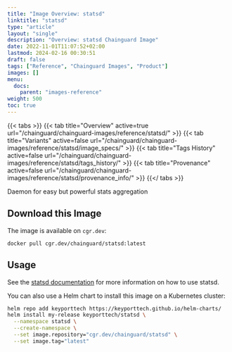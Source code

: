 ```yaml
---
title: "Image Overview: statsd"
linktitle: "statsd"
type: "article"
layout: "single"
description: "Overview: statsd Chainguard Image"
date: 2022-11-01T11:07:52+02:00
lastmod: 2024-02-16 00:30:51
draft: false
tags: ["Reference", "Chainguard Images", "Product"]
images: []
menu: 
  docs: 
    parent: "images-reference"
weight: 500
toc: true
---
```


{{< tabs >}}
{{< tab title="Overview" active=true url="/chainguard/chainguard-images/reference/statsd/" >}}
{{< tab title="Variants" active=false url="/chainguard/chainguard-images/reference/statsd/image_specs/" >}}
{{< tab title="Tags History" active=false url="/chainguard/chainguard-images/reference/statsd/tags_history/" >}}
{{< tab title="Provenance" active=false url="/chainguard/chainguard-images/reference/statsd/provenance_info/" >}}
{{</ tabs >}}



<!--overview:start-->
Daemon for easy but powerful stats aggregation
<!--overview:end-->

<!--getting:start-->
## Download this Image
The image is available on `cgr.dev`:

```
docker pull cgr.dev/chainguard/statsd:latest
```
<!--getting:end-->

<!--body:start-->
## Usage

See the [statsd documentation](https://github.com/statsd/statsd?tab=readme-ov-file#usage) for more information on how to use statsd.

You can also use a Helm chart to install this image on a Kubernetes cluster:

```bash
helm repo add keyporttech https://keyporttech.github.io/helm-charts/
helm install my-release keyporttech/statsd \
  --namespace statsd \
  --create-namespace \
  --set image.repository="cgr.dev/chainguard/statsd" \
  --set image.tag="latest"
```
<!--body:end-->

